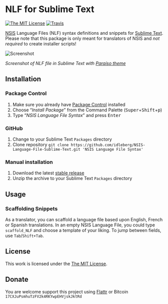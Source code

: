 # NLF for Sublime Text

[![The MIT License](https://img.shields.io/badge/license-MIT-orange.svg?style=flat-square)](http://opensource.org/licenses/MIT)
[![Travis](https://img.shields.io/travis/idleberg/NSIS-Language-File-Sublime-Text.svg?style=flat-square)](https://travis-ci.org/idleberg/NSIS-Language-File-Sublime-Text)

[NSIS](http://nsis.sourceforge.net) Language Files (NLF) syntax definitions and snippets for [Sublime Text](http://www.sublimetext.com/). Please note that this package is only meant for translators of NSIS and *not required* to create installer scripts!

![Screenshot](https://raw.github.com/idleberg/NSIS-Language-File-Sublime-Text/master/screenshot.png)

*Screenshot of NLF file in Sublime Text with [Paraíso theme](https://github.com/idleberg/Paraiso.tmTheme)*

## Installation

### Package Control

1. Make sure you already have [Package Control](http://wbond.net/sublime_packages/package_control/) installed
2. Choose “*Install Package*” from the Command Palette (<kbd>Super</kbd>+<kbd>Shift</kbd>+<kbd>p</kbd>)
3. Type “*NSIS Language File Syntax*” and press <kbd>Enter</kbd>

### GitHub

1. Change to your Sublime Text `Packages` directory
2. Clone repository `git clone https://github.com/idleberg/NSIS-Language-File-Sublime-Text.git 'NSIS Language File Syntax'`

### Manual installation

1. Download the latest [stable release](https://github.com/idleberg/NSIS-Language-File-Sublime-Text/releases)
2. Unzip the archive to your Sublime Text `Packages` directory

## Usage

### Scaffolding Snippets

As a translator, you can scaffold a language file based upon English, French or Spanish translations. In an empty NSIS Language File, you could type `scaffold_NLF` and choose a template of your liking. To jump between fields, use `Tab`/`Shift+Tab`.

## License

This work is licensed under the [The MIT License](LICENSE).

## Donate

You are welcome support this project using [Flattr](https://flattr.com/submit/auto?user_id=idleberg&url=https://github.com/idleberg/NSIS-Language-File-Sublime-Text) or Bitcoin `17CXJuPsmhuTzFV2k4RKYwpEHVjskJktRd`

